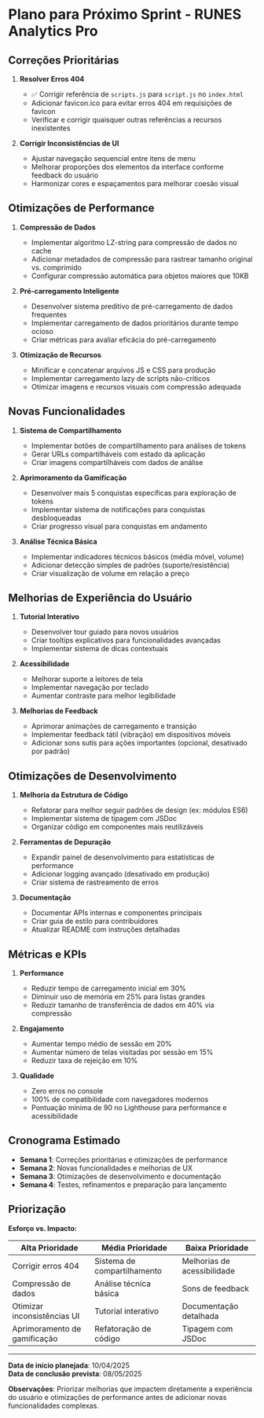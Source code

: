 # Plano para Próximo Sprint - RUNES Analytics Pro

## Correções Prioritárias

1. **Resolver Erros 404**
   - ✅ Corrigir referência de `scripts.js` para `script.js` no `index.html`
   - Adicionar favicon.ico para evitar erros 404 em requisições de favicon
   - Verificar e corrigir quaisquer outras referências a recursos inexistentes

2. **Corrigir Inconsistências de UI**
   - Ajustar navegação sequencial entre itens de menu
   - Melhorar proporções dos elementos da interface conforme feedback do usuário
   - Harmonizar cores e espaçamentos para melhorar coesão visual

## Otimizações de Performance

1. **Compressão de Dados**
   - Implementar algoritmo LZ-string para compressão de dados no cache
   - Adicionar metadados de compressão para rastrear tamanho original vs. comprimido
   - Configurar compressão automática para objetos maiores que 10KB

2. **Pré-carregamento Inteligente**
   - Desenvolver sistema preditivo de pré-carregamento de dados frequentes
   - Implementar carregamento de dados prioritários durante tempo ocioso
   - Criar métricas para avaliar eficácia do pré-carregamento

3. **Otimização de Recursos**
   - Minificar e concatenar arquivos JS e CSS para produção
   - Implementar carregamento lazy de scripts não-críticos
   - Otimizar imagens e recursos visuais com compressão adequada

## Novas Funcionalidades

1. **Sistema de Compartilhamento**
   - Implementar botões de compartilhamento para análises de tokens
   - Gerar URLs compartilháveis com estado da aplicação
   - Criar imagens compartilháveis com dados de análise

2. **Aprimoramento da Gamificação**
   - Desenvolver mais 5 conquistas específicas para exploração de tokens
   - Implementar sistema de notificações para conquistas desbloqueadas
   - Criar progresso visual para conquistas em andamento

3. **Análise Técnica Básica**
   - Implementar indicadores técnicos básicos (média móvel, volume)
   - Adicionar detecção simples de padrões (suporte/resistência)
   - Criar visualização de volume em relação a preço

## Melhorias de Experiência do Usuário

1. **Tutorial Interativo**
   - Desenvolver tour guiado para novos usuários
   - Criar tooltips explicativos para funcionalidades avançadas
   - Implementar sistema de dicas contextuais

2. **Acessibilidade**
   - Melhorar suporte a leitores de tela
   - Implementar navegação por teclado
   - Aumentar contraste para melhor legibilidade

3. **Melhorias de Feedback**
   - Aprimorar animações de carregamento e transição
   - Implementar feedback tátil (vibração) em dispositivos móveis
   - Adicionar sons sutis para ações importantes (opcional, desativado por padrão)

## Otimizações de Desenvolvimento

1. **Melhoria da Estrutura de Código**
   - Refatorar para melhor seguir padrões de design (ex: módulos ES6)
   - Implementar sistema de tipagem com JSDoc
   - Organizar código em componentes mais reutilizáveis

2. **Ferramentas de Depuração**
   - Expandir painel de desenvolvimento para estatísticas de performance
   - Adicionar logging avançado (desativado em produção)
   - Criar sistema de rastreamento de erros

3. **Documentação**
   - Documentar APIs internas e componentes principais
   - Criar guia de estilo para contribuidores
   - Atualizar README com instruções detalhadas

## Métricas e KPIs

1. **Performance**
   - Reduzir tempo de carregamento inicial em 30%
   - Diminuir uso de memória em 25% para listas grandes
   - Reduzir tamanho de transferência de dados em 40% via compressão

2. **Engajamento**
   - Aumentar tempo médio de sessão em 20%
   - Aumentar número de telas visitadas por sessão em 15%
   - Reduzir taxa de rejeição em 10%

3. **Qualidade**
   - Zero erros no console
   - 100% de compatibilidade com navegadores modernos
   - Pontuação mínima de 90 no Lighthouse para performance e acessibilidade

## Cronograma Estimado

- **Semana 1**: Correções prioritárias e otimizações de performance
- **Semana 2**: Novas funcionalidades e melhorias de UX
- **Semana 3**: Otimizações de desenvolvimento e documentação
- **Semana 4**: Testes, refinamentos e preparação para lançamento

## Priorização

**Esforço vs. Impacto:**

| Alta Prioridade | Média Prioridade | Baixa Prioridade |
|-----------------|------------------|------------------|
| Corrigir erros 404 | Sistema de compartilhamento | Melhorias de acessibilidade |
| Compressão de dados | Análise técnica básica | Sons de feedback |
| Otimizar inconsistências UI | Tutorial interativo | Documentação detalhada |
| Aprimoramento de gamificação | Refatoração de código | Tipagem com JSDoc |

---

**Data de início planejada**: 10/04/2025  
**Data de conclusão prevista**: 08/05/2025

**Observações**: Priorizar melhorias que impactem diretamente a experiência do usuário e otimizações de performance antes de adicionar novas funcionalidades complexas. 